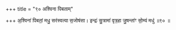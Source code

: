 +++
title = "९० अश्विना पिबताम्"

+++
अ॒श्विना॑ पिबतां॒ मधु॒ सर॑स्वत्या स॒जोष॑सा। इन्द्रः॑ सु॒त्रामा॑ वृत्र॒हा जु॒षन्ता॑ꣳ सो॒म्यं मधु॑ ॥९० ॥